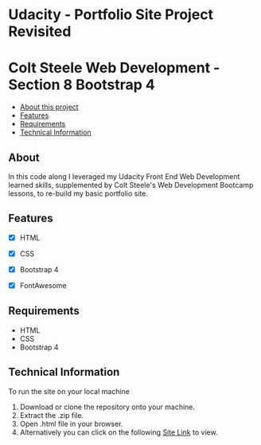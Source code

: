 # Udacity - Portfolio Site Project Revisited
# Colt Steele Web Development - Section 8 Bootstrap 4

- [About this project](#about)
- [Features](#features)
- [Requirements](#requirements)
- [Technical Information](#technical_information)

<a name="about"></a>
## About
In this code along I leveraged my Udacity Front End Web Development learned skills, supplemented by Colt Steele's Web Development Bootcamp lessons, to re-build my basic portfolio site.

<a name="features"></a>
## Features
- [x] HTML
- [x] CSS
- [x] Bootstrap 4
- [x] FontAwesome


<a name="requirements"></a>
## Requirements
- HTML
- CSS
- Bootstrap 4

<a name="technical_information"></a>
## Technical Information

To run the site on your local machine

1. Download or clone the repository onto your machine.
2. Extract the .zip file.
3. Open .html file in your browser.
5. Alternatively you can click on the following [Site Link](TBD "Site Link") to view.
